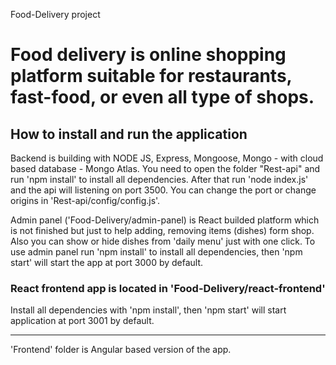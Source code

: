 Food-Delivery project

# Food delivery is online shopping platform suitable for restaurants, fast-food, or even all type of shops.

## How to install and run the application

Backend is building with NODE JS, Express, Mongoose, Mongo - with cloud based database - Mongo Atlas.
You need to open the folder "Rest-api" and run 'npm install' to install all dependencies. 
After that run 'node index.js' and the api will listening on port 3500.
You can change the port or change origins in 'Rest-api/config/config.js'.

Admin panel ('Food-Delivery/admin-panel) is React builded platform which is not finished but just to help adding, removing items (dishes) form shop.
Also you can show or hide dishes from 'daily menu' just with one click.
To use admin panel run 'npm install' to install all dependencies, then 'npm start' will start the app at port 3000 by default.

### React frontend app is located in 'Food-Delivery/react-frontend'
Install all dependencies with 'npm install', then 'npm start' will start application at port 3001 by default.


------------------------------------------------------------------

'Frontend' folder is Angular based version of the app.
